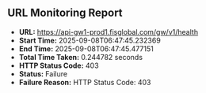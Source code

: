 ## URL Monitoring Report

- **URL:** https://api-gw1-prod1.fisglobal.com/gw/v1/health
- **Start Time:** 2025-09-08T06:47:45.232369
- **End Time:** 2025-09-08T06:47:45.477151
- **Total Time Taken:** 0.244782 seconds
- **HTTP Status Code:** 403
- **Status:** Failure
- **Failure Reason:** HTTP Status Code: 403
